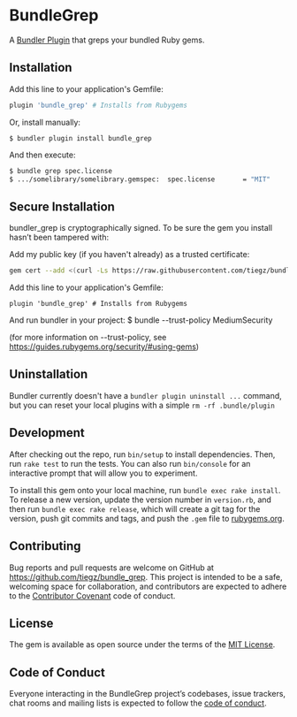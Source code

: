 # BundleGrep

A [Bundler Plugin](https://bundler.io/v2.0/guides/bundler_plugins.html) that greps your bundled Ruby gems.

## Installation

Add this line to your application's Gemfile:

```ruby
plugin 'bundle_grep' # Installs from Rubygems
```

Or, install manually:

    $ bundler plugin install bundle_grep

And then execute:

```sh
$ bundle grep spec.license
$ .../somelibrary/somelibrary.gemspec:  spec.license       = "MIT"
```

## Secure Installation

bundler_grep is cryptographically signed. To be sure the gem you install hasn’t been tampered with:

Add my public key (if you haven't already) as a trusted certificate:

``` sh
gem cert --add <(curl -Ls https://raw.githubusercontent.com/tiegz/bundle_grep/master/certs/tiegz.pem)
```

Add this line to your application's Gemfile:

```rugby
plugin 'bundle_grep' # Installs from Rubygems
```

And run bundler in your project:
  $ bundle --trust-policy MediumSecurity

(for more information on --trust-policy, see https://guides.rubygems.org/security/#using-gems)

## Uninstallation

Bundler currently doesn't have a `bundler plugin uninstall ...` command, but you can reset your local plugins with a simple `rm -rf .bundle/plugin`

## Development

After checking out the repo, run `bin/setup` to install dependencies. Then, run `rake test` to run the tests. You can also run `bin/console` for an interactive prompt that will allow you to experiment.

To install this gem onto your local machine, run `bundle exec rake install`. To release a new version, update the version number in `version.rb`, and then run `bundle exec rake release`, which will create a git tag for the version, push git commits and tags, and push the `.gem` file to [rubygems.org](https://rubygems.org).

## Contributing

Bug reports and pull requests are welcome on GitHub at https://github.com/tiegz/bundle_grep. This project is intended to be a safe, welcoming space for collaboration, and contributors are expected to adhere to the [Contributor Covenant](http://contributor-covenant.org) code of conduct.

## License

The gem is available as open source under the terms of the [MIT License](https://opensource.org/licenses/MIT).

## Code of Conduct

Everyone interacting in the BundleGrep project’s codebases, issue trackers, chat rooms and mailing lists is expected to follow the [code of conduct](https://github.com/tiegz/bundle_grep/blob/master/CODE_OF_CONDUCT.md).
